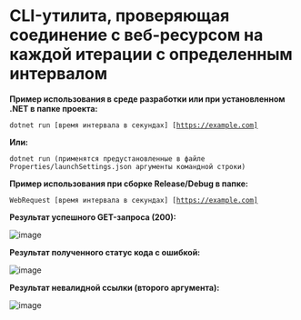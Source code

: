 # CLI-утилита, проверяющая соединение с веб-ресурсом на каждой итерации с определенным интервалом

<b>Пример использования в среде разработки или при установленном .NET в папке проекта:</b>

<code>dotnet run [время интервала в секундах] [https://example.com]</code>

<b>Или:</b>

<code>dotnet run (применятся предустановленные в файле Properties/launchSettings.json аргументы командной строки)</code>

<b>Пример использования при сборке Release/Debug в папке:</b>

<code>WebRequest [время интервала в секундах] [https://example.com]</code>

<b>Результат успешного GET-запроса (200):</b>

![image](https://user-images.githubusercontent.com/67320747/170118374-6dbe31dd-68c0-47e9-90f1-3910c939ab0a.png)

<b>Результат полученного статус кода с ошибкой:</b>

![image](https://user-images.githubusercontent.com/67320747/170118758-7f500395-650b-460b-aac3-54ca2de6fe9f.png)

<b>Результат невалидной ссылки (второго аргумента):</b>

![image](https://user-images.githubusercontent.com/67320747/170118917-33c807fc-ade0-43e2-bbdc-fb5c45289000.png)
